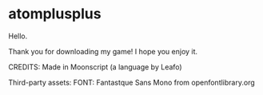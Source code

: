 atomplusplus
============

Hello.

Thank you for downloading my game! I hope you enjoy it.

CREDITS:
Made in Moonscript (a language by Leafo)

Third-party assets:
FONT: Fantastque Sans Mono from openfontlibrary.org